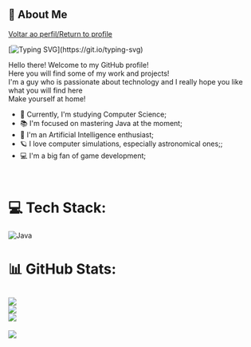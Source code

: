 ## 🌌 About Me
[Voltar ao perfil/Return to profile](https://github.com/DeVinc1)

[![Typing SVG](https://readme-typing-svg.demolab.com?font=Fira+Code&weight=200&size=15&pause=2500&color=31F3F7&center=true&vCenter=true&width=435&lines=Hi%2C+I'm+Marcos!+Welcome+to+my+GitHub!)](https://git.io/typing-svg)

Hello there! Welcome to my GitHub profile!<br> 
Here you will find some of my work and projects!<br>
I'm a guy who is passionate about technology and I really hope you like what you will find here<br>
Make yourself at home!<br>

- 🚀 Currently, I'm studying Computer Science;
- 📚 I'm focused on mastering Java at the moment;
- 🤖 I'm an Artificial Intelligence enthusiast;
- 🪐 I love computer simulations, especially astronomical ones;;
- 💻 I'm a big fan of game development;

<br>

# 💻 Tech Stack:
![Java](https://img.shields.io/badge/java-%23ED8B00.svg?style=for-the-badge&logo=java&logoColor=white)

# 📊 GitHub Stats:
![](https://github-readme-stats-git-master-devinc1.vercel.app/api?username=DeVinc1&theme=dark&hide_border=false&include_all_commits=false&count_private=false)<br/>
![](https://github-readme-streak-stats.herokuapp.com/?user=DeVinc1&theme=dark&hide_border=false)<br/>
![](https://github-readme-stats-git-master-devinc1.vercel.app/api/top-langs/?username=DeVinc1&theme=dark&hide_border=false&include_all_commits=false&count_private=false&layout=compact)
---
[![](https://visitcount.itsvg.in/api?id=DeVinc1&icon=3&color=12)](https://visitcount.itsvg.in)


